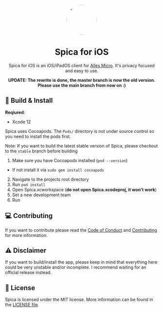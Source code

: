 <div align="center">
<img src="https://i.imgur.com/WoSsIG2.png" height="100" length="100" style="border-radius:50%">

# Spica for iOS

Spica for iOS is an iOS/iPadOS client for [Alles Micro](https://micro.alles.cx). It's privacy focused and easy to use.

**UPDATE: The rewrite is done, the master branch is now the old version. Please use the main branch from now on :)**

</div>

## 🔨 Build & Install

**Reqiured**:
- Xcode 12

Spica uses Cocoapods. The `Pods/` directory is not under source control so you need to install the pods first.

Note: If you want to build the latest stable version of Spica, please checkout to the `stable` branch before building


1. Make sure you have Cocoapods installed (`pod --version`)
  - If not install it via `sudo gem install cocoapods`
2. Navigate to the projects root directory
3. Run `pod install`
4. Open Spica.xcworkspace (**do not open Spica.xcodeproj, it won't work**)
5. Set a new development team
6. Run

## 💻 Contributing

If you want to contribute please read the [Code of Conduct](CODE_OF_CONDUCT.md) and [Contributing](CONTRIBUTING.md) for more information.

## ⚠️ Disclaimer

If you want to build/install the app, please keep in mind that everything here could be very unstable and/or incomplete. I recommend waiting for an official release instead.

## 📄 License

Spica is licensed under the MIT license. More information can be found in the [LICENSE file](LICENSE).
